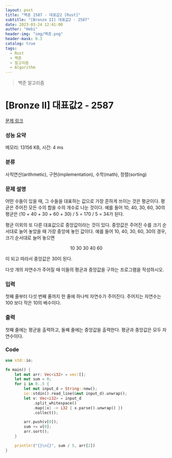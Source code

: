 ```yaml
---
layout: post
title: "백준 2587 - 대표값2 [Rust]"
subtitle: "[Bronze II] 대표값2 - 2587"
date: 2023-03-24 12:41:00
author: "Hebi"
header-img: "img/백준.png"
header-mask: 0.3
catalog: true
tags:
  - Rust
  - 백준
  - 알고리즘
  - Algorithm
---
```


> 백준 알고리즘

# [Bronze II] 대표값2 - 2587

[문제 링크](https://www.acmicpc.net/problem/2587)

### 성능 요약

메모리: 13156 KB, 시간: 4 ms

### 분류

사칙연산(arithmetic), 구현(implementation), 수학(math), 정렬(sorting)

### 문제 설명

<p>어떤 수들이 있을 때, 그 수들을 대표하는 값으로 가장 흔하게 쓰이는 것은 평균이다. 평균은 주어진 모든 수의 합을 수의 개수로 나눈 것이다. 예를 들어 10, 40, 30, 60, 30의 평균은 (10 + 40 + 30 + 60 + 30) / 5 = 170 / 5 = 34가 된다.</p>

<p>평균 이외의 또 다른 대표값으로 중앙값이라는 것이 있다. 중앙값은 주어진 수를 크기 순서대로 늘어 놓았을 때 가장 중앙에 놓인 값이다. 예를 들어 10, 40, 30, 60, 30의 경우, 크기 순서대로 늘어 놓으면</p>

<p style="text-align: center;">10 30 30 40 60</p>

<p>이 되고 따라서 중앙값은 30이 된다.</p>

<p>다섯 개의 자연수가 주어질 때 이들의 평균과 중앙값을 구하는 프로그램을 작성하시오.</p>

### 입력

 <p>첫째 줄부터 다섯 번째 줄까지 한 줄에 하나씩 자연수가 주어진다. 주어지는 자연수는 100 보다 작은 10의 배수이다.</p>

### 출력

 <p>첫째 줄에는 평균을 출력하고, 둘째 줄에는 중앙값을 출력한다. 평균과 중앙값은 모두 자연수이다.</p>

### Code

```rs
use std::io;

fn main() {
    let mut arr: Vec<i32> = vec![];
    let mut sum = 0;
    for i in 0..5 {
        let mut input_d = String::new();
        io::stdin().read_line(&mut input_d).unwrap();
        let v: Vec<i32> = input_d
            .split_whitespace()
            .map(|x| -> i32 { x.parse().unwrap() })
            .collect();

        arr.push(v[0]);
        sum += v[0];
        arr.sort();
    }

    println!("{}\n{}", sum / 5, arr[2])
}

```
